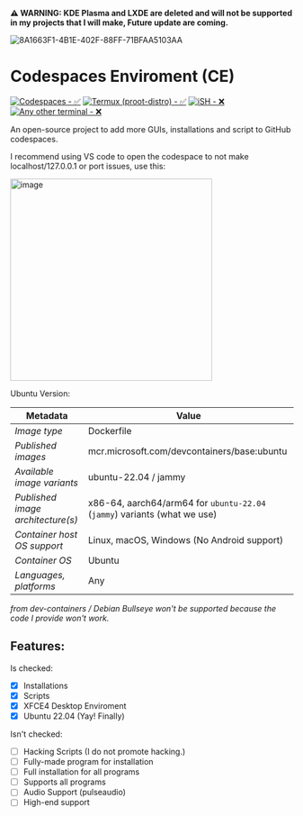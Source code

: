 **⚠️ WARNING: KDE Plasma and LXDE are deleted and will not be supported in my projects that I will make, Future update are coming.**

![8A1663F1-4B1E-402F-88FF-71BFAA5103AA](https://user-images.githubusercontent.com/116313580/216795263-72a5b8a0-f385-4aaa-8238-b2f0b6091e1f.png)
# Codespaces Enviroment (CE)

[![Codespaces - ✅](https://img.shields.io/badge/Codespaces-✅-000000)](https://github.com/codespaces)
[![Termux (proot-distro) - ✅](https://img.shields.io/badge/Termux_(proot--distro)-✅-000000)](https://f-droid.org/en/packages/com.termux/)
[![iSH - ❌](https://img.shields.io/badge/iSH-❌-000000)](https://ish.app/)
[![Any other terminal - ❌](https://img.shields.io/badge/Any_other_terminal-❌-000000)](https://)

An open-source project to add more GUIs, installations and script to GitHub codespaces.

I recommend using VS code to open the codespace to not make localhost/127.0.0.1 or port issues, use this:

<img width="359" alt="image" src="https://user-images.githubusercontent.com/116313580/216829996-5edada0e-5426-4847-b755-27a168aa1f86.png">

Ubuntu Version:

| Metadata | Value |  
|----------|-------|
| *Image type* | Dockerfile |
| *Published images* | mcr.microsoft.com/devcontainers/base:ubuntu |
| *Available image variants* | ubuntu-22.04 / jammy |
| *Published image architecture(s)* | x86-64, aarch64/arm64 for `ubuntu-22.04` (`jammy`) variants (what we use)  |
| *Container host OS support* | Linux, macOS, Windows (No Android support) |
| *Container OS* | Ubuntu |
| *Languages, platforms* | Any |

*from dev-containers / Debian Bullseye won't be supported because the code I provide won't work.*

## Features:

Is checked:
- [x] Installations
- [x] Scripts
- [x] XFCE4 Desktop Enviroment
- [x] Ubuntu 22.04 (Yay! Finally)

Isn't checked:
- [ ] Hacking Scripts (I do not promote hacking.)
- [ ] Fully-made program for installation
- [ ] Full installation for all programs
- [ ] Supports all programs
- [ ] Audio Support (pulseaudio)
- [ ] High-end support
